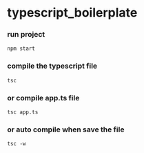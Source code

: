 # typescript_boilerplate

### run project
`npm start`

### compile the typescript file
`tsc`

### or compile app.ts file
`tsc app.ts`

### or auto compile when save the file
`tsc -w`
